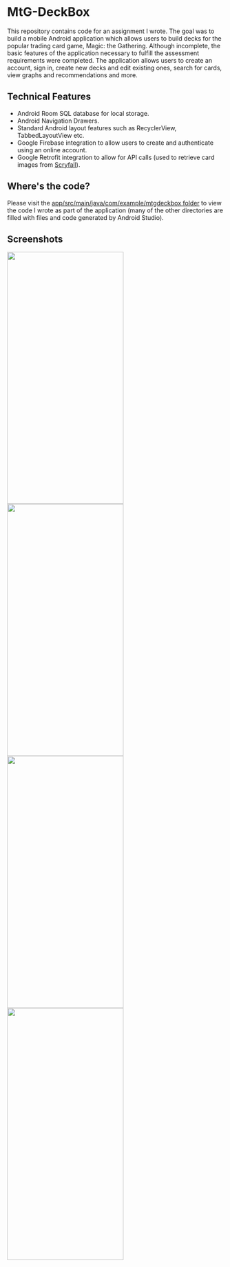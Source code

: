 # MtG-DeckBox

This repository contains code for an assignment I wrote. The goal was to build a mobile Android application which allows users to build decks for the popular
trading card game, Magic: the Gathering. Although incomplete, the basic features of the application necessary to fulfill the assessment requirements were
completed. The application allows users to create an account, sign in, create new decks and edit existing ones, search for cards, view graphs and recommendations
and more.

## Technical Features
* Android Room SQL database for local storage.
* Android Navigation Drawers.
* Standard Android layout features such as RecyclerView, TabbedLayoutView etc.
* Google Firebase integration to allow users to create and authenticate using an online account.
* Google Retrofit integration to allow for API calls (used to retrieve card images from [Scryfall](https://scryfall.com/)).

## Where's the code?
Please visit the [app/src/main/java/com/example/mtgdeckbox folder](https://github.com/TPBarker/MtG-DeckBox/tree/master/app/src/main/java/com/example/mtgdeckbox) to
view the code I wrote as part of the application (many of the other directories are filled with files and code generated by Android Studio).

## Screenshots

<img src="https://user-images.githubusercontent.com/69952207/207552030-4a641f3b-8e43-41e7-9e28-9ed8d28c3f48.png" width=270 height=585>
<img src="https://user-images.githubusercontent.com/69952207/207552161-4407c836-f5a9-46a2-ba87-4c9ff85c05a4.png" width=270 height=585>
<img src="https://user-images.githubusercontent.com/69952207/207552217-0d4d6c7e-d30e-476b-904d-62b6c1557d61.png"  width=270 height=585>
<img src="https://user-images.githubusercontent.com/69952207/207552233-be9182ba-c969-4e9e-a6ae-aea4ff2f1ac0.png"  width=270 height=585>
